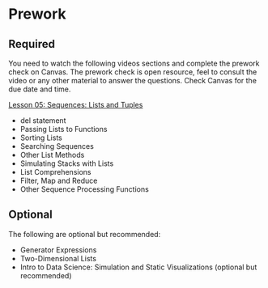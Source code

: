 Prework
======

Required
------

You need to watch the following videos sections and complete the prework check on Canvas. The prework check is open resource, feel to consult the video or any other material to answer the questions. Check Canvas for the due date and time.

[Lesson 05: Sequences: Lists and Tuples](https://learning.oreilly.com/videos/python-fundamentals/9780135917411/9780135917411-PFLL_Lesson05_05) 

- del statement
- Passing Lists to Functions
- Sorting Lists
- Searching Sequences
- Other List Methods
- Simulating Stacks with Lists
- List Comprehensions
- Filter, Map and Reduce
- Other Sequence Processing Functions

Optional
-----

The following are optional but recommended:

- Generator Expressions
- Two-Dimensional Lists
- Intro to Data Science: Simulation and Static Visualizations (optional but recommended)